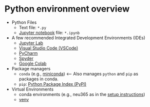 # Python environment overview
- Python Files
  - Text file: `*.py`
  - [Jupyter notebook](https://jupyter.org) file: `*.ipynb`
- A few recommended Integrated Development Environments (IDEs)
  - [Jupyter Lab](https://jupyter.org)
  - [Visual Studio Code (VSCode)](https://code.visualstudio.com)
  - [PyCharm](https://www.jetbrains.com/pycharm/)
  - [Spyder](https://www.spyder-ide.org)
  - [Google Colab](https://colab.research.google.com)
- Package managers
  - `conda` (e.g., [miniconda](https://docs.conda.io/en/main/miniconda.html)) <-- Also manages `python` and `pip` as packages in conda.
  - `pip`: [Python Package Index (PyPI)](https://pypi.org)
- Virtual Environments
  - conda environments (e.g., neu365 as in the [setup instructions](docs/setup-your-python-environment.md))
  - [venv](https://python.land/virtual-environments/virtualenv)
